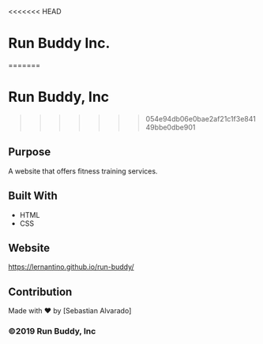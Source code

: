 <<<<<<< HEAD
# Run Buddy Inc.
=======
# Run Buddy, Inc
>>>>>>> 054e94db06e0bae2af21c1f3e84149bbe0dbe901

## Purpose
A website that offers fitness training services. 

## Built With
* HTML
* CSS

## Website
https://lernantino.github.io/run-buddy/

## Contribution
Made with ❤️ by [Sebastian Alvarado]

### ©️2019 Run Buddy, Inc 
